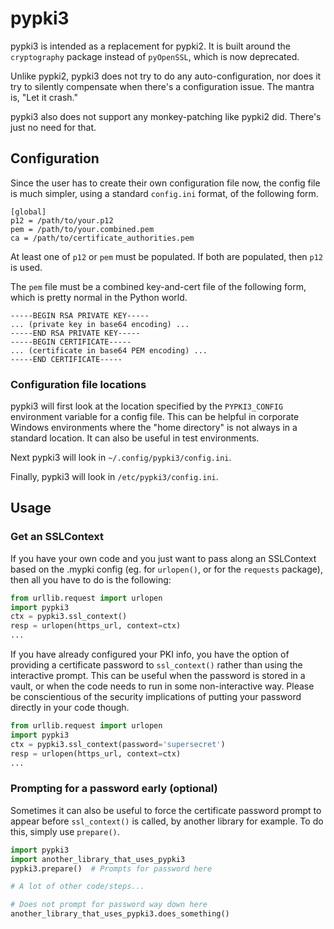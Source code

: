 # pypki3

pypki3 is intended as a replacement for pypki2.
It is built around the `cryptography` package instead of `pyOpenSSL`, which is now deprecated.

Unlike pypki2, pypki3 does not try to do any auto-configuration, nor does it try to silently compensate when there's a configuration issue.  The mantra is, "Let it crash."

pypki3 also does not support any monkey-patching like pypki2 did.  There's just no need for that.

## Configuration

Since the user has to create their own configuration file now, the config file is much simpler, using a standard `config.ini` format, of the following form.

```
[global]
p12 = /path/to/your.p12
pem = /path/to/your.combined.pem
ca = /path/to/certificate_authorities.pem
```

At least one of `p12` or `pem` must be populated.  If both are populated, then `p12` is used.

The `pem` file must be a combined key-and-cert file of the following form, which is pretty normal in the Python world.

```
-----BEGIN RSA PRIVATE KEY-----
... (private key in base64 encoding) ...
-----END RSA PRIVATE KEY-----
-----BEGIN CERTIFICATE-----
... (certificate in base64 PEM encoding) ...
-----END CERTIFICATE-----
```

### Configuration file locations

pypki3 will first look at the location specified by the `PYPKI3_CONFIG` environment variable for a config file.  This can be helpful in corporate Windows environments where the "home directory" is not always in a standard location.  It can also be useful in test environments.

Next pypki3 will look in `~/.config/pypki3/config.ini`.

Finally, pypki3 will look in `/etc/pypki3/config.ini`.

## Usage

### Get an SSLContext
If you have your own code and you just want to pass along an SSLContext based on the .mypki config (eg. for `urlopen()`, or for the `requests` package), then all you have to do is the following:

```python
from urllib.request import urlopen
import pypki3
ctx = pypki3.ssl_context()
resp = urlopen(https_url, context=ctx)
...
```

If you have already configured your PKI info, you have the option of providing a certificate password to `ssl_context()` rather than using the interactive prompt.  This can be useful when the password is stored in a vault, or when the code needs to run in some non-interactive way.  Please be conscientious of the security implications of putting your password directly in your code though.

```python
from urllib.request import urlopen
import pypki3
ctx = pypki3.ssl_context(password='supersecret')
resp = urlopen(https_url, context=ctx)
...
```

### Prompting for a password early (optional)

Sometimes it can also be useful to force the certificate password prompt to appear before `ssl_context()` is called, by another library for example.  To do this, simply use `prepare()`.

```python
import pypki3
import another_library_that_uses_pypki3
pypki3.prepare()  # Prompts for password here

# A lot of other code/steps...

# Does not prompt for password way down here
another_library_that_uses_pypki3.does_something()
```
